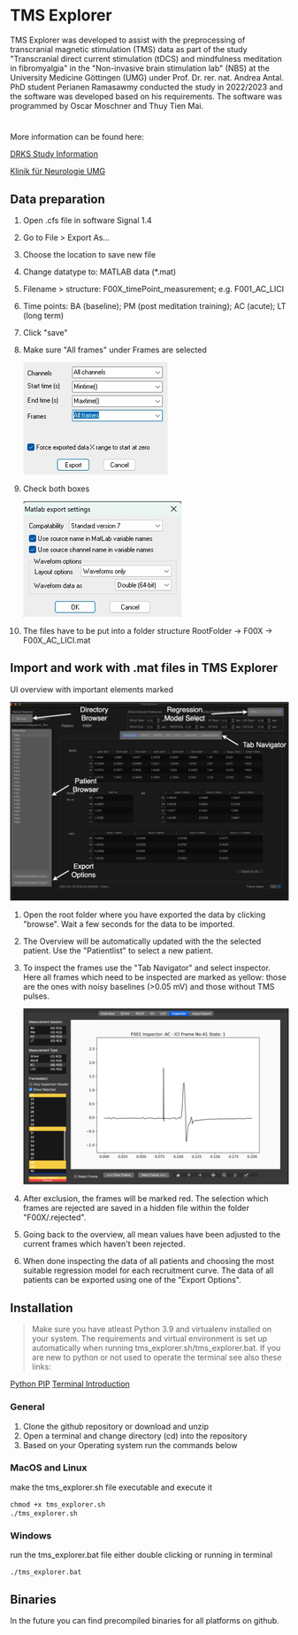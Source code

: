 # TMS Explorer

TMS Explorer was developed to assist with the preprocessing of transcranial magnetic stimulation (TMS) data as part of the study "Transcranial direct current stimulation (tDCS) and mindfulness meditation in fibromyalgia" in the "Non-invasive brain stimulation lab" (NBS) at the University Medicine Göttingen (UMG) under Prof. Dr. rer. nat. Andrea Antal. PhD student Perianen Ramasawmy conducted the study in 2022/2023 and the software was developed based on his requirements. The software was programmed by Oscar Moschner and Thuy Tien Mai.


#
More information can be found here:

[DRKS Study Information](https://drks.de/search/de/trial/DRKS00029024)

[Klinik für Neurologie UMG](https://neurologie.umg.eu)


## Data preparation
1. Open .cfs file in software Signal 1.4  
2. Go to File > Export As...
3. Choose the location to save new file
4. Change datatype to: MATLAB data (*.mat)
5. Filename > structure: F00X_timePoint_measurement; e.g. F001_AC_LICI
6. Time points: BA (baseline); PM (post meditation training); AC (acute); LT (long term)
7. Click "save"
8. Make sure "All frames" under Frames are selected
 
    ![Screenshot Signal 1](/img/screenshot_signal_export_1.png)
9.  Check both boxes
    
    ![Screenshot Signal 2](/img/screenshot_signal_export_2.png)

10. The files have to be put into a folder structure RootFolder -> F00X -> F00X_AC_LICI.mat

## Import and work with .mat files in TMS Explorer

UI overview with important elements marked

   ![Screenshot Overview](/img/screenshot_overview.png)


1. Open the root folder where you have exported the data  by clicking "browse". Wait a few seconds for the data to be imported.

2. The Overview will be automatically updated with the the selected patient. Use the "Patientlist" to select a new patient.

3. To inspect the frames use the "Tab Navigator" and select inspector. Here all frames which need to be inspected are marked as yellow: those are the ones with noisy baselines (>0.05 mV) and those without TMS pulses. 
 
    ![Screenshot Inspector](/img/screenshot_inspector.png)
   
4. After exclusion, the frames will be marked red. The selection which frames are rejected are saved in a hidden file within the folder "F00X/.rejected".

5. Going back to the overview, all mean values have been adjusted to the current frames which haven't been rejected.
   
6. When done inspecting the data of all patients and choosing the most suitable regression model for each recruitment curve. The data of all patients can be exported using one of the "Export Options".

## Installation
>Make sure you have atleast Python 3.9 and virtualenv installed on your system. The requirements and virtual environment is set up automatically when running tms_explorer.sh/tms_explorer.bat. If you are new to python or not used to operate the terminal see also these links:

[Python PIP](https://packaging.python.org/en/latest/tutorials/installing-packages/)
[Terminal Introduction](https://cs.colby.edu/maxwell/courses/tutorials/terminal/)



### General

   1. Clone the github repository or download and unzip
   2. Open a terminal and change directory (cd) into the repository
   3. Based on your Operating system run the commands below

### MacOS and Linux
make the tms_explorer.sh file executable and execute it

    chmod +x tms_explorer.sh
    ./tms_explorer.sh

### Windows
run the tms_explorer.bat file either double clicking or running in terminal

    ./tms_explorer.bat

## Binaries
In the future you can find precompiled binaries for all platforms on github. 